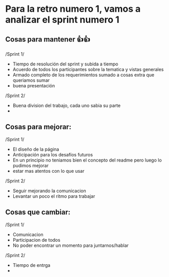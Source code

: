 # Para la retro numero 1, vamos a analizar el sprint numero 1


## Cosas para mantener 👍👍

/Sprint 1/
 
- Tiempo de resolución del sprint y subida a tiempo
- Acuerdo de todos los participantes sobre la tematica y vistas generales
- Armado completo de los requerimientos sumado a cosas extra que queriamos sumar
- buena presentación 

/Sprint 2/

- Buena division del trabajo, cada uno sabia su parte
- 


## Cosas para mejorar:

/Sprint 1/

- El diseño de la página
- Anticipación para los desafíos futuros
- En un principio no teniamos bien el concepto del readme pero luego lo pudimos mejorar
- estar mas atentos con lo que usar

/Sprint 2/

- Seguir mejorando la comunicacion 
- Levantar un poco el ritmo para trabajar 

## Cosas que cambiar:

 /Sprint 1/

- Comunicacion 
- Participacion de todos 
- No poder encontrar un momento para juntarnos/hablar

/Sprint 2/

- Tiempo de entrga 
- 





